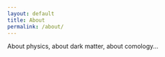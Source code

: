 ```yaml
---
layout: default
title: About
permalink: /about/
---
```


About physics, about dark matter, about comology...
